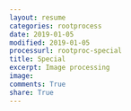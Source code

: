 ```yaml
---
layout: resume
categories: rootprocess
date: 2019-01-05
modified: 2019-01-05
processurl: rootproc-special
title: Special
excerpt: Image processing
image: 
comments: True
share: True
---
```

